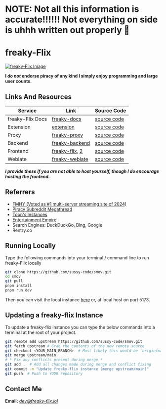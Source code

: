 # NOTE: Not all this information is accurate!!!!!! Not everything on side is uhhh written out properly :pray:

# freaky-Flix
[![freaky-Flix Image](.github/freaky-Flix.png)](https://docs.freaky-flix.lol)  

**I *do not* endorse piracy of any kind I simply enjoy programming and large user counts.**

## Links And Resources
| Service        | Link                                                             | Source Code                                              |
|----------------|------------------------------------------------------------------|----------------------------------------------------------|
| freaky-Flix Docs | [freaky-docs](https://docs.freaky-flix.lol)                          | [source code](https://github.com/sussy-code/docs)        |
| Extension      | [extension](https://docs.freaky-flix.lol/extension)                | [source code](https://github.com/sussy-code/browser-ext) |
| Proxy          | [freaky-proxy](https://freaky-proxy.up.railway.app)                  | [source code](https://github.com/sussy-code/freaky-proxy)  |             
| Backend        | [freaky-backend](https://backend.freaky-flix.lol)                    | [source code](https://github.com/sussy-code/backend)     |
| Frontend       | [freaky-flix](https://freaky-flix.lol), [2](https://flix.kanded.xyz) | [source code](https://github.com/sussy-code/smov)        |
| Weblate        | [freaky-weblate](https://docs.freaky-flix.lol/links/weblate)         | [source code](https://github.com/sussy-code/docs)        |

***I provide these if you are not able to host yourself, though I do encourage hosting the frontend.***


## Referrers
- [FMHY (Voted as #1 multi-server streaming site of 2024)](https://fmhy.net)
- [Piracy Subreddit Megathread](https://www.reddit.com/r/Piracy/s/iymSloEpXn)
- [Toon's Instances](https://erynith.github.io/movie-web-instances)
- [Entertainment Empire](https://discord.gg/8NSDNEMfja)
- Search Engines: DuckDuckGo, Bing, Google
- Rentry.co


## Running Locally
Type the following commands into your terminal / command line to run freaky-Flix locally
```bash
git clone https://github.com/sussy-code/smov.git
cd smov
git pull
pnpm install
pnpm run dev
```
Then you can visit the local instance [here](http://localhost:5173) or, at local host on port 5173.


## Updating a freaky-flix Instance
To update a freaky-flix instance you can type the below commands into a terminal at the root of your project.
```bash
git remote add upstream https://github.com/sussy-code/smov.git
git fetch upstream # Grab the contents of the new remote source
git checkout <YOUR_MAIN_BRANCH>  # Most likely this would be `origin/main`
git merge upstream/main
# * Fix any conflicts present during merge *
git add .  # Add all changes made during merge and conflict fixing
git commit -m "Update freaky-flix instance (merge upstream/main)"
git push  # Push to YOUR repository
```


## Contact Me
**Email:** *[dev@freaky-flix.lol](mailto:dev@freaky-flix.lol)* 
